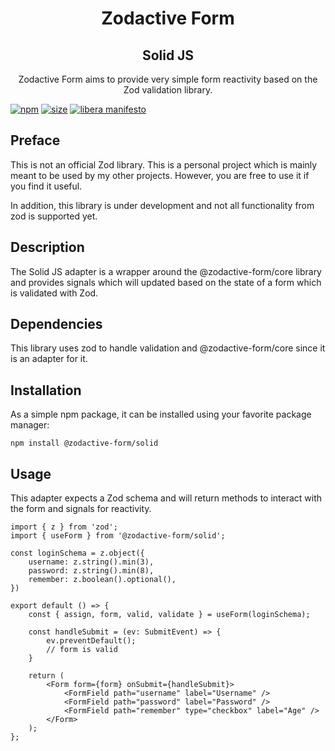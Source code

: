 [npm]: https://img.shields.io/npm/v/@zodactive-form/solid
[npm-url]: https://www.npmjs.com/package/@zodactive-form/solid
[size]: https://packagephobia.now.sh/badge?p=@zodactive-form/solid
[size-url]: https://packagephobia.now.sh/result?p=@zodactive-form/solid
[libera]: https://img.shields.io/badge/libera-manifesto-lightgrey.svg
[libera-url]: https://liberamanifesto.com

<h1 align="center">Zodactive Form</h1>
<h2 align="center">Solid JS</h2>

<p align="center">
    Zodactive Form aims to provide very simple form reactivity
    based on the Zod validation library.
</p>

<p align="center">

[![npm][npm]][npm-url]
[![size][size]][size-url]
[![libera manifesto][libera]][libera-url]

</p>

## Preface

This is not an official Zod library. This is a personal project which is mainly meant
to be used by my other projects. However, you are free to use it if you find it useful.

In addition, this library is under development and not all functionality from zod is
supported yet.

## Description

The Solid JS adapter is a wrapper around the @zodactive-form/core library and provides
signals which will updated based on the state of a form which is validated with Zod.

## Dependencies

This library uses zod to handle validation and @zodactive-form/core since it is an
adapter for it.

## Installation

As a simple npm package, it can be installed using your favorite package manager:

```shell
npm install @zodactive-form/solid
```

## Usage

This adapter expects a Zod schema and will return methods to interact with the form and
signals for reactivity.

```tsx
import { z } from 'zod';
import { useForm } from '@zodactive-form/solid';

const loginSchema = z.object({
    username: z.string().min(3),
    password: z.string().min(8),
    remember: z.boolean().optional(),
})

export default () => {
    const { assign, form, valid, validate } = useForm(loginSchema);
    
    const handleSubmit = (ev: SubmitEvent) => {
        ev.preventDefault();
        // form is valid
    }

    return (
        <Form form={form} onSubmit={handleSubmit}>
            <FormField path="username" label="Username" />
            <FormField path="password" label="Password" />
            <FormField path="remember" type="checkbox" label="Age" />
        </Form>
    );
};
```

